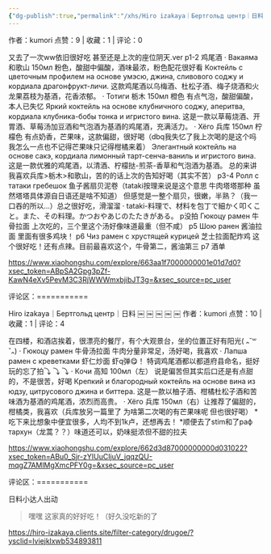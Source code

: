 ```yaml
---
{"dg-publish":true,"permalink":"/xhs/Hiro izakaya｜Бертгольд центр｜日料/","tags":["rednote"],"created":"2025-03-17T18:27:30.266+08:00","updated":"2025-03-17T21:40:52.674+08:00"}
---
```


作者：kumori
点赞：9   |   收藏：1   |   评论：0

又去了一次ww依旧很好吃 甚至还是上次的座位阴天.ver
p1-2 鸡尾酒
· Вакаяма 和歌山 150мл 粉色，酸甜中偏酸，酒味最浓，粉色配花很好看
Коктейль с цветочным профилем на основе умэсю, джина, сливового соджу и кордиала драгонфрукт-личи. 这款鸡尾酒以乌梅酒、杜松子酒、梅子烧酒和火龙果荔枝为基酒，花香浓郁。
· Тотиги 栃木 150мл 橙色 有点气泡，酸甜偏酸，本人已失忆
Яркий коктейль на основе клубничного соджу, аперитва, кордиала клубника-бобы тонка и игристого вина. 这是一款以草莓烧酒、开胃酒、草莓汤加豆酒和气泡酒为基酒的鸡尾酒，充满活力。
· Хёго 兵库 150мл 柠檬色 有点奶香，芒果味，这款偏甜，很好喝（dbq我失忆了我上次喝的是这个吗我怎么一点也不记得芒果味只记得柑橘来着）
Элегантный коктейль на основе сакэ, кордиала лимонный тарт-сенча-ваниль и игристого вина. 这是一款优雅的鸡尾酒，以清酒、柠檬挞-煎茶-香草和气泡酒为基酒。
总的来讲我喜欢兵库>栃木>和歌山，苦的的话上次的告知好喝（其实不苦）
p3-4 Ролл с татаки гребешок 鱼子酱扇贝泥卷（tataki按理来说是这个意思 牛肉塔塔那种 虽然塔塔具体源自日语还是啥不知道） 但感觉是一整个扇贝，很嫩，半熟？（我一口吞的所以…）总之很好吃，滑溜溜
· tataki-料理で、材料を包丁で細かく叩くこと。また、その料理。かつおやあじのたたきがある。
p没拍 Гюкоцу рамен 牛骨拉面 上次吃的，三个里这个汤好像味道最重（但不咸）
p5 Шою ранен 酱油拉面 里面有很多鸡块！
p6 Чиз рамен с хрустящей курицей 芝士拉面配炸鸡 这个很好吃！还有点辣。目前最喜欢这个，牛骨第二，酱油第三
p7 酒单

https://www.xiaohongshu.com/explore/663aa1f7000000001e01d7d0?xsec_token=ABpSA2Gpg3pZf-KawN4eXv5PevM3C3RjWWWmxbjibJT3g=&xsec_source=pc_user

评论区：===========


Hiro izakaya｜Бертгольд центр｜日料
￼
￼
￼
￼
￼
作者：kumori
点赞：10   |   收藏：1   |   评论：4

在四楼，和酒店挨着，很漂亮的餐厅，有个大观景台，坐的位置正好有阳光( ᎔˘꒳˘᎔)
· Гюкоцу рамен 牛骨汤拉面 牛肉分量非常足，汤好喝，我喜欢
· Лапша рамен с креветками 虾仁炒面 虾q弹😋！
特调鸡尾酒都以都道府县命名，挺好玩的忘了拍⤵ ⤵ ⤵
· Кочи 高知 100мл（左） 说是偏苦但其实后口还是有点甜的，不是很苦，好喝
Крепкий и благородный коктейль на основе вина из юдзу, цитрусового джина и биттера. 这是一款以柚子酒、柑橘杜松子酒和苦味酒为基酒的鸡尾酒，浓烈而高贵。
· Хёго 兵库 150мл（右）让推荐了偏甜的，柑橘类，我喜欢（兵库放另一篇里了 为啥第二次喝的有芒果味呢 但也很好喝）
*吃下来比想象中便宜很多，人均不到1k卢，还想再去！
*顺便去了stim和了раф тархун（龙蒿？？）味道还可以，奶味挺浓但不甜的拉夫

https://www.xiaohongshu.com/explore/662d3d87000000000d031022?xsec_token=ABu0_Sjr-zYIUuCIjuV_jqqzQU-mqgZ7AMlMgXmcPFY0g=&xsec_source=pc_user

评论区：===========

日料小达人出动

> 嘿嘿 这家真的好好吃！（好久没吃新的了



https://hiro-izakaya.clients.site/filter-category/drugoe/?ysclid=lviejklxwb534893811